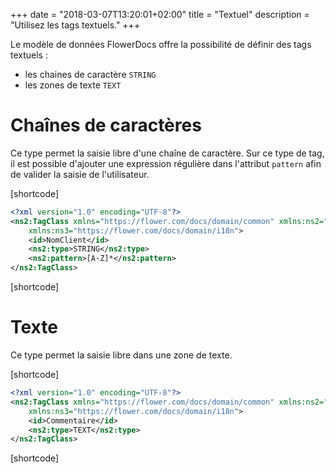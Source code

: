 +++
date = "2018-03-07T13:20:01+02:00"
title = "Textuel"
description = "Utilisez les tags textuels."
+++

Le modèle de données FlowerDocs offre la possibilité de définir des tags textuels : 

* les chaines de caractère `STRING`
* les zones de texte `TEXT`


# Chaînes de caractères

Ce type permet la saisie libre d'une chaîne de caractère.
Sur ce type de tag, il est possible d'ajouter une expression régulière dans l'attribut `pattern` afin de valider la saisie de l'utilisateur.

[shortcode]
```xml
<?xml version="1.0" encoding="UTF-8"?>
<ns2:TagClass xmlns="https://flower.com/docs/domain/common" xmlns:ns2="https://flower.com/docs/domain/tagclass"
	xmlns:ns3="https://flower.com/docs/domain/i18n">
	<id>NomClient</id>
    <ns2:type>STRING</ns2:type>
    <ns2:pattern>[A-Z]*</ns2:pattern>
</ns2:TagClass>
```
[shortcode]

# Texte

Ce type permet la saisie libre dans une zone de texte.

[shortcode]
```xml
<?xml version="1.0" encoding="UTF-8"?>
<ns2:TagClass xmlns="https://flower.com/docs/domain/common" xmlns:ns2="https://flower.com/docs/domain/tagclass"
	xmlns:ns3="https://flower.com/docs/domain/i18n">
	<id>Commentaire</id>
    <ns2:type>TEXT</ns2:type>
</ns2:TagClass>
```
[shortcode]